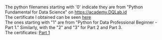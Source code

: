 The python filenames starting with '0' indicate they are from "Python Fundamental for Data Science" on https://academy.DQLab.id <br>
The certificate I obtained can be seen <a href="https://academy.dqlab.id/certificate/pdf/DQLABINTP1NPKSUI">here</a><br>
The ones starting with "1" are from "Python for Data Professional Beginner - Part 1." Similarly, with the "2" and "3" for Part 2 and Part 3.<br>
The certificates:
<a href="https://academy.dqlab.id/certificate/pdf/DQLABINTP1CCOWHJ">Part 1</a> <br>
